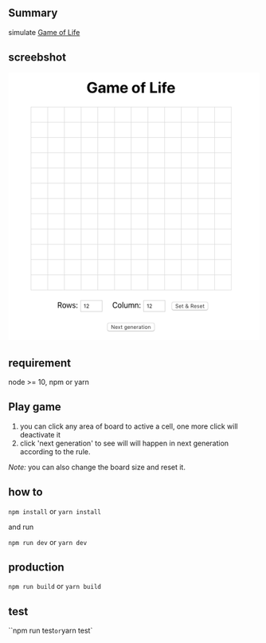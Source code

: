 ## Summary
simulate [Game of Life](https://en.wikipedia.org/wiki/Conway%27s_Game_of_Life)

## screebshot
![screenshot](/public/screenshot.png)

## requirement

node >= 10,
npm or yarn


## Play game

1. you can click any area of board to active a cell, one more click will deactivate it
2. click 'next generation' to see will will happen in next generation according to the rule.

*Note:* you can also change the board size and reset it.

## how to

`npm install` or `yarn install`

and run

`npm run dev` or `yarn dev`

## production

`npm run build` or `yarn build`

## test

``npm run test` or `yarn test`